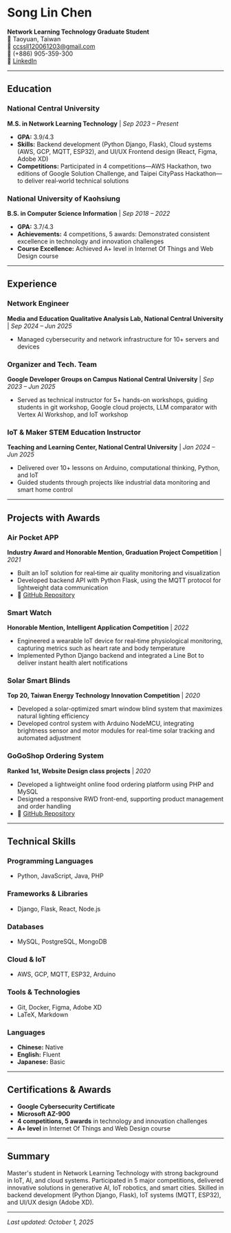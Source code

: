 # Song Lin Chen

**Network Learning Technology Graduate Student**  
📍 Taoyuan, Taiwan  
📧 ccssll120061203@gmail.com  
📱 (+886) 905-359-300  
🔗 [LinkedIn](https://www.linkedin.com/in/songlinchen/)  

---

## Education

### National Central University
**M.S. in Network Learning Technology** | *Sep 2023 – Present*
- **GPA:** 3.9/4.3
- **Skills:** Backend development (Python Django, Flask), Cloud systems (AWS, GCP, MQTT, ESP32), and UI/UX Frontend design (React, Figma, Adobe XD)
- **Competitions:** Participated in 4 competitions—AWS Hackathon, two editions of Google Solution Challenge, and Taipei CityPass Hackathon—to deliver real‑world technical solutions

### National University of Kaohsiung
**B.S. in Computer Science Information** | *Sep 2018 – 2022*
- **GPA:** 3.7/4.3
- **Achievements:** 4 competitions, 5 awards: Demonstrated consistent excellence in technology and innovation challenges
- **Course Excellence:** Achieved A+ level in Internet Of Things and Web Design course

---

## Experience

### Network Engineer
**Media and Education Qualitative Analysis Lab, National Central University** | *Sep 2024 – Jun 2025*
- Managed cybersecurity and network infrastructure for 10+ servers and devices

### Organizer and Tech. Team
**Google Developer Groups on Campus National Central University** | *Sep 2023 – Jun 2025*
- Served as technical instructor for 5+ hands-on workshops, guiding students in git workshop, Google cloud projects, LLM comparator with Vertex AI Workshop, and IoT workshop

### IoT & Maker STEM Education Instructor
**Teaching and Learning Center, National Central University** | *Jan 2024 – Jun 2025*
- Delivered over 10+ lessons on Arduino, computational thinking, Python, and IoT
- Guided students through projects like industrial data monitoring and smart home control

---

## Projects with Awards

### Air Pocket APP
**Industry Award and Honorable Mention, Graduation Project Competition** | *2021*
- Built an IoT solution for real‑time air quality monitoring and visualization
- Developed backend API with Python Flask, using the MQTT protocol for lightweight data communication
- 🔗 [GitHub Repository](https://github.com/120061203/AirPocket0310.git)

### Smart Watch
**Honorable Mention, Intelligent Application Competition** | *2022*
- Engineered a wearable IoT device for real‑time physiological monitoring, capturing metrics such as heart rate and body temperature
- Implemented Python Django backend and integrated a Line Bot to deliver instant health alert notifications

### Solar Smart Blinds
**Top 20, Taiwan Energy Technology Innovation Competition** | *2020*
- Developed a solar-optimized smart window blind system that maximizes natural lighting efficiency
- Developed control system with Arduino NodeMCU, integrating brightness sensor and motor modules for real-time solar tracking and automated adjustment

### GoGoShop Ordering System
**Ranked 1st, Website Design class projects** | *2020*
- Developed a lightweight online food ordering platform using PHP and MySQL
- Designed a responsive RWD front-end, supporting product management and order handling
- 🔗 [GitHub Repository](https://github.com/120061203/gogoshop)

---

## Technical Skills

### Programming Languages
- Python, JavaScript, Java, PHP

### Frameworks & Libraries
- Django, Flask, React, Node.js

### Databases
- MySQL, PostgreSQL, MongoDB

### Cloud & IoT
- AWS, GCP, MQTT, ESP32, Arduino

### Tools & Technologies
- Git, Docker, Figma, Adobe XD
- LaTeX, Markdown

### Languages
- **Chinese:** Native
- **English:** Fluent
- **Japanese:** Basic

---

## Certifications & Awards

- **Google Cybersecurity Certificate**
- **Microsoft AZ-900**
- **4 competitions, 5 awards** in technology and innovation challenges
- **A+ level** in Internet Of Things and Web Design course

---

## Summary

Master's student in Network Learning Technology with strong background in IoT, AI, and cloud systems. Participated in 5 major competitions, delivered innovative solutions in generative AI, IoT robotics, and smart cities. Skilled in backend development (Python Django, Flask), IoT systems (MQTT, ESP32), and UI/UX design (Adobe XD).

---

*Last updated: October 1, 2025*
